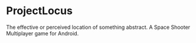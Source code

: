 # ProjectLocus
The effective or perceived location of something abstract. A Space Shooter Multiplayer game for Android.
